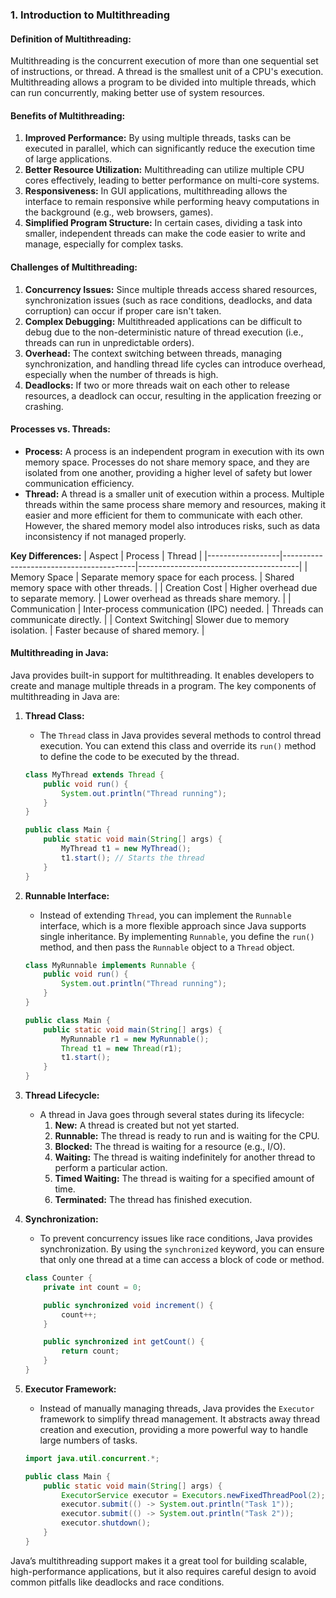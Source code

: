 ### 1. **Introduction to Multithreading**

#### **Definition of Multithreading:**
Multithreading is the concurrent execution of more than one sequential set of instructions, or thread. A thread is the smallest unit of a CPU's execution. Multithreading allows a program to be divided into multiple threads, which can run concurrently, making better use of system resources.

#### **Benefits of Multithreading:**
1. **Improved Performance:** By using multiple threads, tasks can be executed in parallel, which can significantly reduce the execution time of large applications.
2. **Better Resource Utilization:** Multithreading can utilize multiple CPU cores effectively, leading to better performance on multi-core systems.
3. **Responsiveness:** In GUI applications, multithreading allows the interface to remain responsive while performing heavy computations in the background (e.g., web browsers, games).
4. **Simplified Program Structure:** In certain cases, dividing a task into smaller, independent threads can make the code easier to write and manage, especially for complex tasks.

#### **Challenges of Multithreading:**
1. **Concurrency Issues:** Since multiple threads access shared resources, synchronization issues (such as race conditions, deadlocks, and data corruption) can occur if proper care isn't taken.
2. **Complex Debugging:** Multithreaded applications can be difficult to debug due to the non-deterministic nature of thread execution (i.e., threads can run in unpredictable orders).
3. **Overhead:** The context switching between threads, managing synchronization, and handling thread life cycles can introduce overhead, especially when the number of threads is high.
4. **Deadlocks:** If two or more threads wait on each other to release resources, a deadlock can occur, resulting in the application freezing or crashing.

#### **Processes vs. Threads:**
- **Process:** A process is an independent program in execution with its own memory space. Processes do not share memory space, and they are isolated from one another, providing a higher level of safety but lower communication efficiency.
- **Thread:** A thread is a smaller unit of execution within a process. Multiple threads within the same process share memory and resources, making it easier and more efficient for them to communicate with each other. However, the shared memory model also introduces risks, such as data inconsistency if not managed properly.

**Key Differences:**
| Aspect           | Process                                 | Thread                                 |
|------------------|-----------------------------------------|----------------------------------------|
| Memory Space     | Separate memory space for each process. | Shared memory space with other threads. |
| Creation Cost    | Higher overhead due to separate memory. | Lower overhead as threads share memory. |
| Communication    | Inter-process communication (IPC) needed. | Threads can communicate directly.      |
| Context Switching| Slower due to memory isolation.        | Faster because of shared memory.       |

#### **Multithreading in Java:**
Java provides built-in support for multithreading. It enables developers to create and manage multiple threads in a program. The key components of multithreading in Java are:

1. **Thread Class:**
   - The `Thread` class in Java provides several methods to control thread execution. You can extend this class and override its `run()` method to define the code to be executed by the thread.
   
   ```java
   class MyThread extends Thread {
       public void run() {
           System.out.println("Thread running");
       }
   }

   public class Main {
       public static void main(String[] args) {
           MyThread t1 = new MyThread();
           t1.start(); // Starts the thread
       }
   }
   ```

2. **Runnable Interface:**
   - Instead of extending `Thread`, you can implement the `Runnable` interface, which is a more flexible approach since Java supports single inheritance. By implementing `Runnable`, you define the `run()` method, and then pass the `Runnable` object to a `Thread` object.
   
   ```java
   class MyRunnable implements Runnable {
       public void run() {
           System.out.println("Thread running");
       }
   }

   public class Main {
       public static void main(String[] args) {
           MyRunnable r1 = new MyRunnable();
           Thread t1 = new Thread(r1);
           t1.start();
       }
   }
   ```

3. **Thread Lifecycle:**
   - A thread in Java goes through several states during its lifecycle:
     1. **New:** A thread is created but not yet started.
     2. **Runnable:** The thread is ready to run and is waiting for the CPU.
     3. **Blocked:** The thread is waiting for a resource (e.g., I/O).
     4. **Waiting:** The thread is waiting indefinitely for another thread to perform a particular action.
     5. **Timed Waiting:** The thread is waiting for a specified amount of time.
     6. **Terminated:** The thread has finished execution.

4. **Synchronization:**
   - To prevent concurrency issues like race conditions, Java provides synchronization. By using the `synchronized` keyword, you can ensure that only one thread at a time can access a block of code or method.
   
   ```java
   class Counter {
       private int count = 0;

       public synchronized void increment() {
           count++;
       }

       public synchronized int getCount() {
           return count;
       }
   }
   ```

5. **Executor Framework:**
   - Instead of manually managing threads, Java provides the `Executor` framework to simplify thread management. It abstracts away thread creation and execution, providing a more powerful way to handle large numbers of tasks.
   
   ```java
   import java.util.concurrent.*;

   public class Main {
       public static void main(String[] args) {
           ExecutorService executor = Executors.newFixedThreadPool(2);
           executor.submit(() -> System.out.println("Task 1"));
           executor.submit(() -> System.out.println("Task 2"));
           executor.shutdown();
       }
   }
   ```

Java’s multithreading support makes it a great tool for building scalable, high-performance applications, but it also requires careful design to avoid common pitfalls like deadlocks and race conditions.